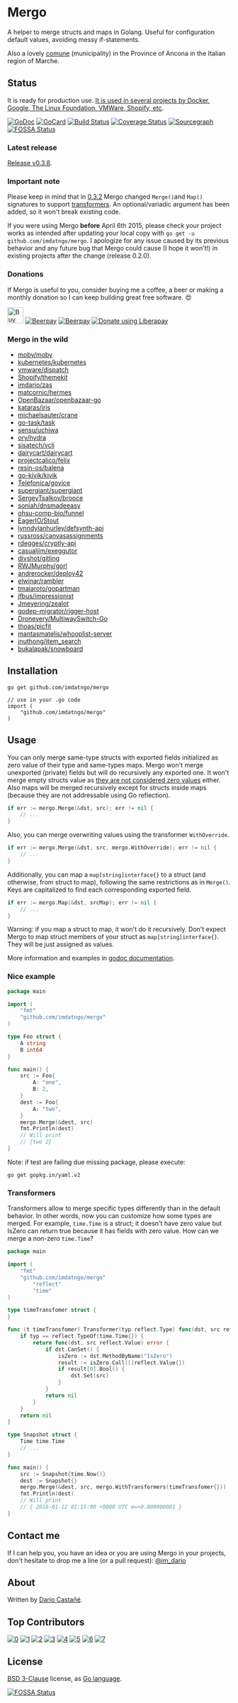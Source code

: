 # Mergo

A helper to merge structs and maps in Golang. Useful for configuration default values, avoiding messy if-statements.

Also a lovely [comune](http://en.wikipedia.org/wiki/Mergo) (municipality) in the Province of Ancona in the Italian region of Marche.

## Status

It is ready for production use. [It is used in several projects by Docker, Google, The Linux Foundation, VMWare, Shopify, etc](https://github.com/imdatngo/mergo#mergo-in-the-wild).

[![GoDoc][3]][4]
[![GoCard][5]][6]
[![Build Status][1]][2]
[![Coverage Status][7]][8]
[![Sourcegraph][9]][10]
[![FOSSA Status](https://app.fossa.io/api/projects/git%2Bgithub.com%2Fimdario%2Fmergo.svg?type=shield)](https://app.fossa.io/projects/git%2Bgithub.com%2Fimdario%2Fmergo?ref=badge_shield)

[1]: https://travis-ci.org/imdatngo/mergo.png
[2]: https://travis-ci.org/imdatngo/mergo
[3]: https://godoc.org/github.com/imdatngo/mergo?status.svg
[4]: https://godoc.org/github.com/imdatngo/mergo
[5]: https://goreportcard.com/badge/imdatngo/mergo
[6]: https://goreportcard.com/report/github.com/imdatngo/mergo
[7]: https://coveralls.io/repos/github/imdatngo/mergo/badge.svg?branch=master
[8]: https://coveralls.io/github/imdatngo/mergo?branch=master
[9]: https://sourcegraph.com/github.com/imdatngo/mergo/-/badge.svg
[10]: https://sourcegraph.com/github.com/imdatngo/mergo?badge

### Latest release

[Release v0.3.8](https://github.com/imdatngo/mergo/releases/tag/v0.3.8).

### Important note

Please keep in mind that in [0.3.2](//github.com/imdatngo/mergo/releases/tag/0.3.2) Mergo changed `Merge()`and `Map()` signatures to support [transformers](#transformers). An optional/variadic argument has been added, so it won't break existing code.

If you were using Mergo **before** April 6th 2015, please check your project works as intended after updating your local copy with ```go get -u github.com/imdatngo/mergo```. I apologize for any issue caused by its previous behavior and any future bug that Mergo could cause (I hope it won't!) in existing projects after the change (release 0.2.0).

### Donations

If Mergo is useful to you, consider buying me a coffee, a beer or making a monthly donation so I can keep building great free software. :heart_eyes:

<a href='https://ko-fi.com/B0B58839' target='_blank'><img height='36' style='border:0px;height:36px;' src='https://az743702.vo.msecnd.net/cdn/kofi1.png?v=0' border='0' alt='Buy Me a Coffee at ko-fi.com' /></a>
[![Beerpay](https://beerpay.io/imdario/mergo/badge.svg)](https://beerpay.io/imdario/mergo)
[![Beerpay](https://beerpay.io/imdario/mergo/make-wish.svg)](https://beerpay.io/imdario/mergo)
<a href="https://liberapay.com/dario/donate"><img alt="Donate using Liberapay" src="https://liberapay.com/assets/widgets/donate.svg"></a>

### Mergo in the wild

- [moby/moby](https://github.com/moby/moby)
- [kubernetes/kubernetes](https://github.com/kubernetes/kubernetes)
- [vmware/dispatch](https://github.com/vmware/dispatch)
- [Shopify/themekit](https://github.com/Shopify/themekit)
- [imdario/zas](https://github.com/imdario/zas)
- [matcornic/hermes](https://github.com/matcornic/hermes)
- [OpenBazaar/openbazaar-go](https://github.com/OpenBazaar/openbazaar-go)
- [kataras/iris](https://github.com/kataras/iris)
- [michaelsauter/crane](https://github.com/michaelsauter/crane)
- [go-task/task](https://github.com/go-task/task)
- [sensu/uchiwa](https://github.com/sensu/uchiwa)
- [ory/hydra](https://github.com/ory/hydra)
- [sisatech/vcli](https://github.com/sisatech/vcli)
- [dairycart/dairycart](https://github.com/dairycart/dairycart)
- [projectcalico/felix](https://github.com/projectcalico/felix)
- [resin-os/balena](https://github.com/resin-os/balena)
- [go-kivik/kivik](https://github.com/go-kivik/kivik)
- [Telefonica/govice](https://github.com/Telefonica/govice)
- [supergiant/supergiant](supergiant/supergiant)
- [SergeyTsalkov/brooce](https://github.com/SergeyTsalkov/brooce)
- [soniah/dnsmadeeasy](https://github.com/soniah/dnsmadeeasy)
- [ohsu-comp-bio/funnel](https://github.com/ohsu-comp-bio/funnel)
- [EagerIO/Stout](https://github.com/EagerIO/Stout)
- [lynndylanhurley/defsynth-api](https://github.com/lynndylanhurley/defsynth-api)
- [russross/canvasassignments](https://github.com/russross/canvasassignments)
- [rdegges/cryptly-api](https://github.com/rdegges/cryptly-api)
- [casualjim/exeggutor](https://github.com/casualjim/exeggutor)
- [divshot/gitling](https://github.com/divshot/gitling)
- [RWJMurphy/gorl](https://github.com/RWJMurphy/gorl)
- [andrerocker/deploy42](https://github.com/andrerocker/deploy42)
- [elwinar/rambler](https://github.com/elwinar/rambler)
- [tmaiaroto/gopartman](https://github.com/tmaiaroto/gopartman)
- [jfbus/impressionist](https://github.com/jfbus/impressionist)
- [Jmeyering/zealot](https://github.com/Jmeyering/zealot)
- [godep-migrator/rigger-host](https://github.com/godep-migrator/rigger-host)
- [Dronevery/MultiwaySwitch-Go](https://github.com/Dronevery/MultiwaySwitch-Go)
- [thoas/picfit](https://github.com/thoas/picfit)
- [mantasmatelis/whooplist-server](https://github.com/mantasmatelis/whooplist-server)
- [jnuthong/item_search](https://github.com/jnuthong/item_search)
- [bukalapak/snowboard](https://github.com/bukalapak/snowboard)

## Installation

    go get github.com/imdatngo/mergo

    // use in your .go code
    import (
        "github.com/imdatngo/mergo"
    )

## Usage

You can only merge same-type structs with exported fields initialized as zero value of their type and same-types maps. Mergo won't merge unexported (private) fields but will do recursively any exported one. It won't merge empty structs value as [they are not considered zero values](https://golang.org/ref/spec#The_zero_value) either. Also maps will be merged recursively except for structs inside maps (because they are not addressable using Go reflection).

```go
if err := mergo.Merge(&dst, src); err != nil {
    // ...
}
```

Also, you can merge overwriting values using the transformer `WithOverride`.

```go
if err := mergo.Merge(&dst, src, mergo.WithOverride); err != nil {
    // ...
}
```

Additionally, you can map a `map[string]interface{}` to a struct (and otherwise, from struct to map), following the same restrictions as in `Merge()`. Keys are capitalized to find each corresponding exported field.

```go
if err := mergo.Map(&dst, srcMap); err != nil {
    // ...
}
```

Warning: if you map a struct to map, it won't do it recursively. Don't expect Mergo to map struct members of your struct as `map[string]interface{}`. They will be just assigned as values.

More information and examples in [godoc documentation](http://godoc.org/github.com/imdatngo/mergo).

### Nice example

```go
package main

import (
	"fmt"
	"github.com/imdatngo/mergo"
)

type Foo struct {
	A string
	B int64
}

func main() {
	src := Foo{
		A: "one",
		B: 2,
	}
	dest := Foo{
		A: "two",
	}
	mergo.Merge(&dest, src)
	fmt.Println(dest)
	// Will print
	// {two 2}
}
```

Note: if test are failing due missing package, please execute:

    go get gopkg.in/yaml.v2

### Transformers

Transformers allow to merge specific types differently than in the default behavior. In other words, now you can customize how some types are merged. For example, `time.Time` is a struct; it doesn't have zero value but IsZero can return true because it has fields with zero value. How can we merge a non-zero `time.Time`?

```go
package main

import (
	"fmt"
	"github.com/imdatngo/mergo"
        "reflect"
        "time"
)

type timeTransfomer struct {
}

func (t timeTransfomer) Transformer(typ reflect.Type) func(dst, src reflect.Value) error {
	if typ == reflect.TypeOf(time.Time{}) {
		return func(dst, src reflect.Value) error {
			if dst.CanSet() {
				isZero := dst.MethodByName("IsZero")
				result := isZero.Call([]reflect.Value{})
				if result[0].Bool() {
					dst.Set(src)
				}
			}
			return nil
		}
	}
	return nil
}

type Snapshot struct {
	Time time.Time
	// ...
}

func main() {
	src := Snapshot{time.Now()}
	dest := Snapshot{}
	mergo.Merge(&dest, src, mergo.WithTransformers(timeTransfomer{}))
	fmt.Println(dest)
	// Will print
	// { 2018-01-12 01:15:00 +0000 UTC m=+0.000000001 }
}
```


## Contact me

If I can help you, you have an idea or you are using Mergo in your projects, don't hesitate to drop me a line (or a pull request): [@im_dario](https://twitter.com/im_dario)

## About

Written by [Dario Castañé](http://dario.im).

## Top Contributors

[![0](https://sourcerer.io/fame/imdario/imdario/mergo/images/0)](https://sourcerer.io/fame/imdario/imdario/mergo/links/0)
[![1](https://sourcerer.io/fame/imdario/imdario/mergo/images/1)](https://sourcerer.io/fame/imdario/imdario/mergo/links/1)
[![2](https://sourcerer.io/fame/imdario/imdario/mergo/images/2)](https://sourcerer.io/fame/imdario/imdario/mergo/links/2)
[![3](https://sourcerer.io/fame/imdario/imdario/mergo/images/3)](https://sourcerer.io/fame/imdario/imdario/mergo/links/3)
[![4](https://sourcerer.io/fame/imdario/imdario/mergo/images/4)](https://sourcerer.io/fame/imdario/imdario/mergo/links/4)
[![5](https://sourcerer.io/fame/imdario/imdario/mergo/images/5)](https://sourcerer.io/fame/imdario/imdario/mergo/links/5)
[![6](https://sourcerer.io/fame/imdario/imdario/mergo/images/6)](https://sourcerer.io/fame/imdario/imdario/mergo/links/6)
[![7](https://sourcerer.io/fame/imdario/imdario/mergo/images/7)](https://sourcerer.io/fame/imdario/imdario/mergo/links/7)


## License

[BSD 3-Clause](http://opensource.org/licenses/BSD-3-Clause) license, as [Go language](http://golang.org/LICENSE).


[![FOSSA Status](https://app.fossa.io/api/projects/git%2Bgithub.com%2Fimdario%2Fmergo.svg?type=large)](https://app.fossa.io/projects/git%2Bgithub.com%2Fimdario%2Fmergo?ref=badge_large)
